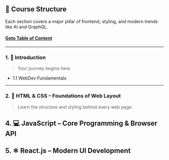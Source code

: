 ## 🧭 Course Structure

Each section covers a major pillar of  frontend,  styling,  and modern trends like AI and GraphQL.

#### [Goto Table of Content](./toc.md)

---

### 1. 📘 Introduction
> Your  journey begins here.

- 1.1 WebDev Fundamentals

---

### 2. 🎨 HTML & CSS – Foundations of Web Layout
> Learn the structure and styling behind every web page.
> 

## 4. 💻 JavaScript – Core Programming & Browser API

## 5. ⚛️ React.js – Modern UI Development



